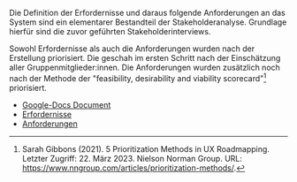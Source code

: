 Die Definition der Erfordernisse und daraus folgende Anforderungen an das System sind ein elementarer Bestandteil der Stakeholderanalyse. Grundlage hierfür sind die zuvor geführten Stakeholderinterviews.

Sowohl Erfordernisse als auch die Anforderungen wurden nach der Erstellung priorisiert. Die geschah im ersten Schritt nach der Einschätzung aller Gruppenmitglieder:innen. Die Anforderungen wurden zusätzlich noch nach der Methode der "feasibility, desirability and viability scorecard"[^1] priorisiert.

- [Google-Docs Document](https://docs.google.com/spreadsheets/d/1jWVji9fXiIi3NdzY2DgPvR8sU0q2yXTpKpeOKPIMDCI/edit#gid=0)
- [Erfordernisse](./erfordernisse.md)
- [Anforderungen](./anforderungen.md)

[^1]: Sarah Gibbons (2021). 5 Prioritization Methods in UX Roadmapping. Letzter Zugriff: 22. März 2023. Nielson Norman Group. URL: <https://www.nngroup.com/articles/prioritization-methods/>.